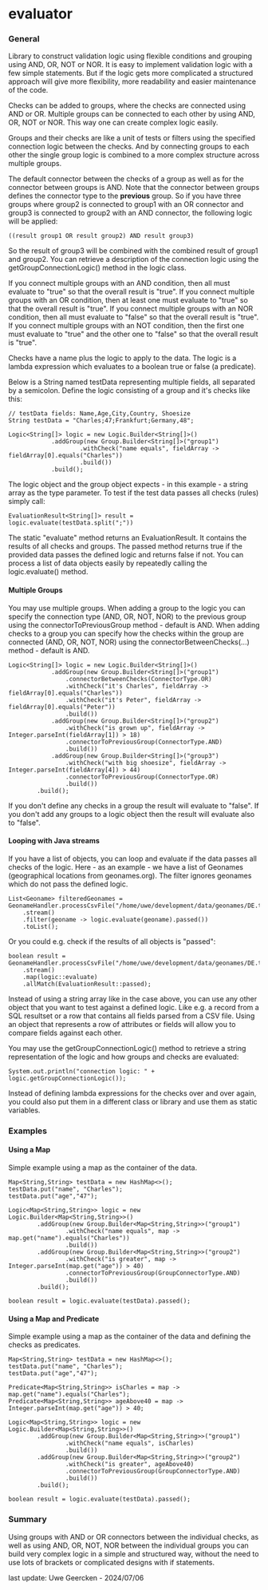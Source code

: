 # evaluator

### General
Library to construct validation logic using flexible conditions and grouping using AND, OR, NOT or NOR. It is easy to
implement validation logic with a few simple statements. But if the logic gets more complicated a structured approach will give more
flexibility, more readability and easier maintenance of the code.

Checks can be added to groups, where the checks are connected using AND or OR. Multiple groups can be connected to each other
by using AND, OR, NOT or NOR. This way one can create complex logic easily.

Groups and their checks are like a unit of tests or filters using the specified connection logic between the checks. And
by connecting groups to each other the single group logic is combined to a more complex structure across multiple groups.

The default connector between the checks of a group as well as for the connector between groups is AND. Note that the connector
between groups defines the connector type to the **previous** group. So if you have three groups where group2 is connected to group1 with
an OR connector and group3 is connected to group2 with an AND connector, the following logic will be applied: 

    ((result group1 OR result group2) AND result group3)

So the result of group3 will be combined with the combined result of group1 and group2. You can retrieve a description of the connection logic using
the getGroupConnectionLogic() method in the logic class.

If you connect multiple groups with an AND condition, then all must evaluate to "true" so that the overall result is "true".
If you connect multiple groups with an OR condition, then at least one must evaluate to "true" so that the overall result is "true".
If you connect multiple groups with an NOR condition, then all must evaluate to "false" so that the overall result is "true".
If you connect multiple groups with an NOT condition, then the first one must evaluate to "true" and the other one to "false" so that the overall result is "true".

Checks have a name plus the logic to apply to the data. The logic is a lambda expression which evaluates to a boolean true or false (a predicate).

Below is a String named testData representing multiple fields, all separated by a semicolon. Define the logic consisting of a group and it's
checks like this:

    // testData fields: Name,Age,City,Country, Shoesize
    String testData = "Charles;47;Frankfurt;Germany,48";

    Logic<String[]> logic = new Logic.Builder<String[]>()
                .addGroup(new Group.Builder<String[]>("group1")
                        .withCheck("name equals", fieldArray ->  fieldArray[0].equals("Charles"))
                        .build())
                .build();

The logic object and the group object expects - in this example - a string array as the type parameter. To test if the test data passes all checks (rules) simply call:

    EvaluationResult<String[]> result = logic.evaluate(testData.split(";"))

The static "evaluate" method returns an EvaluationResult. It contains the results of all checks and groups. The passed method returns true if the provided data passes the defined logic and returns false if not.
You can process a list of data objects easily by repeatedly calling the logic.evaluate(<data object>) method.

#### Multiple Groups
You may use multiple groups. When adding a group to the logic you can specify the connection type (AND, OR, NOT, NOR) to the previous group using the connectorToPreviousGroup method - default is AND. When adding
checks to a group you can specify how the checks within the group are connected (AND, OR, NOT, NOR) using the connectorBetweenChecks(...) method - default is AND.

    Logic<String[]> logic = new Logic.Builder<String[]>()
                .addGroup(new Group.Builder<String[]>("group1")
                    .connectorBetweenChecks(ConnectorType.OR)
                    .withCheck("it's Charles", fieldArray ->  fieldArray[0].equals("Charles"))
                    .withCheck("it's Peter", fieldArray ->  fieldArray[0].equals("Peter"))
                    .build())
                .addGroup(new Group.Builder<String[]>("group2")
                    .withCheck("is grown up", fieldArray ->  Integer.parseInt(fieldArray[1]) > 18)
                    .connectorToPreviousGroup(ConnectorType.AND)
                    .build())
                .addGroup(new Group.Builder<String[]>("group3")
                    .withCheck("with big shoesize", fieldArray ->  Integer.parseInt(fieldArray[4]) > 44)
                    .connectorToPreviousGroup(ConnectorType.OR)
                    .build())
            .build();

If you don't define any checks in a group the result will evaluate to "false". If you don't add any groups to a logic object then the result will evaluate also to "false".

#### Looping with Java streams
If you have a list of objects, you can loop and evaluate if the data passes all checks of the logic. Here - as an example - we have a list of Geonames (geographical locations from geonames.org).
The filter ignores geonames which do not pass the defined logic.

    List<Geoname> filteredGeonames = GeonameHandler.processCsvFile("/home/uwe/development/data/geonames/DE.txt",0)
        .stream()
        .filter(geoname -> logic.evaluate(geoname).passed())
        .toList();

Or you could e.g. check if the results of all objects is "passed":
    
    boolean result = GeonameHandler.processCsvFile("/home/uwe/development/data/geonames/DE.txt",0)
        .stream()
        .map(logic::evaluate)
        .allMatch(EvaluationResult::passed);


Instead of using a string array like in the case above, you can use any other object that you want to test against a defined logic. Like
e.g. a record from a SQL resultset or a row that contains all fields parsed from a CSV file. Using an object that represents a row of attributes
or fields will allow you to compare fields against each other.

You may use the getGroupConnectionLogic() method to retrieve a string representation of the logic and how groups and checks are evaluated:

    System.out.println("connection logic: " + logic.getGroupConnectionLogic());

Instead of defining lambda expressions for the checks over and over again, you could also put them in a different class or library and use them as
static variables.

### Examples

#### Using a Map
Simple example using a map as the container of the data.

    Map<String,String> testData = new HashMap<>();
    testData.put("name", "Charles");
    testData.put("age","47");

    Logic<Map<String,String>> logic = new Logic.Builder<Map<String,String>>()
            .addGroup(new Group.Builder<Map<String,String>>("group1")
                    .withCheck("name equals", map ->  map.get("name").equals("Charles"))
                    .build())
            .addGroup(new Group.Builder<Map<String,String>>("group2")
                    .withCheck("is greater", map ->  Integer.parseInt(map.get("age")) > 40)
                    .connectorToPreviousGroup(GroupConnectorType.AND)
                    .build())
            .build();

    boolean result = logic.evaluate(testData).passed();

#### Using a Map and Predicate
Simple example using a map as the container of the data and defining the checks as predicates.

    Map<String,String> testData = new HashMap<>();
    testData.put("name", "Charles");
    testData.put("age","47");

    Predicate<Map<String,String>> isCharles = map -> map.get("name").equals("Charles");
    Predicate<Map<String,String>> ageAbove40 = map -> Integer.parseInt(map.get("age")) > 40;

    Logic<Map<String,String>> logic = new Logic.Builder<Map<String,String>>()
            .addGroup(new Group.Builder<Map<String,String>>("group1")
                    .withCheck("name equals", isCharles)
                    .build())
            .addGroup(new Group.Builder<Map<String,String>>("group2")
                    .withCheck("is greater", ageAbove40)
                    .connectorToPreviousGroup(GroupConnectorType.AND)
                    .build())
            .build();

    boolean result = logic.evaluate(testData).passed();

### Summary

Using groups with AND or OR connectors between the individual checks, as well as using AND, OR, NOT, NOR between the individual groups
you can build very complex logic in a simple and structured way, without the need to use lots of brackets or complicated designs with if statements.

last update: Uwe Geercken - 2024/07/06